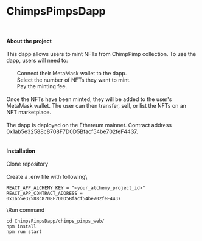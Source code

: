 # ChimpsPimpsDapp
\
\
**About the project**\
\
This dapp allows users to mint NFTs from ChimpPimp collection. To use the dapp, users will need to:\
\
&emsp;&emsp;Connect their MetaMask wallet to the dapp.\
&emsp;&emsp;Select the number of NFTs they want to mint.\
&emsp;&emsp;Pay the minting fee.\
\
Once the NFTs have been minted, they will be added to the user's MetaMask wallet. The user can then transfer, sell, or list the NFTs on an NFT marketplace.\
\
The dapp is deployed on the Ethereum mainnet. Contract address 0x1ab5e32588c8708F7D0D5Bfacf54be702feF4437.\
\
\
**Installation**\
\
Clone repository\
\
Create a .env file with following\
```
REACT_APP_ALCHEMY_KEY = "<your_alchemy_project_id>"
REACT_APP_CONTRACT_ADDRESS = 0x1ab5e32588c8708F7D0D5Bfacf54be702feF4437
```
\Run command
```
cd ChimpsPimpsDapp/chimps_pimps_web/
npm install
npm run start
```
